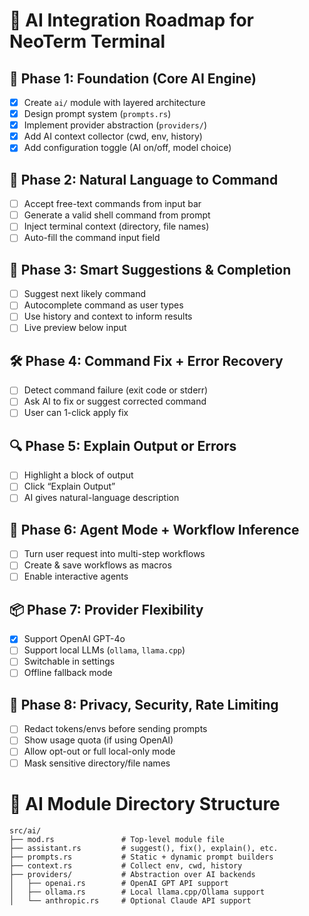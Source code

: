 # 🤖 AI Integration Roadmap for NeoTerm Terminal

## 🧱 Phase 1: Foundation (Core AI Engine)
- [x] Create `ai/` module with layered architecture
- [x] Design prompt system (`prompts.rs`)
- [x] Implement provider abstraction (`providers/`)
- [x] Add AI context collector (cwd, env, history)
- [x] Add configuration toggle (AI on/off, model choice)

## 💬 Phase 2: Natural Language to Command
- [ ] Accept free-text commands from input bar
- [ ] Generate a valid shell command from prompt
- [ ] Inject terminal context (directory, file names)
- [ ] Auto-fill the command input field

## 🔁 Phase 3: Smart Suggestions & Completion
- [ ] Suggest next likely command
- [ ] Autocomplete command as user types
- [ ] Use history and context to inform results
- [ ] Live preview below input

## 🛠️ Phase 4: Command Fix + Error Recovery
- [ ] Detect command failure (exit code or stderr)
- [ ] Ask AI to fix or suggest corrected command
- [ ] User can 1-click apply fix

## 🔍 Phase 5: Explain Output or Errors
- [ ] Highlight a block of output
- [ ] Click “Explain Output”
- [ ] AI gives natural-language description

## 🧠 Phase 6: Agent Mode + Workflow Inference
- [ ] Turn user request into multi-step workflows
- [ ] Create & save workflows as macros
- [ ] Enable interactive agents

## 📦 Phase 7: Provider Flexibility
- [x] Support OpenAI GPT-4o
- [ ] Support local LLMs (`ollama`, `llama.cpp`)
- [ ] Switchable in settings
- [ ] Offline fallback mode

## 🔐 Phase 8: Privacy, Security, Rate Limiting
- [ ] Redact tokens/envs before sending prompts
- [ ] Show usage quota (if using OpenAI)
- [ ] Allow opt-out or full local-only mode
- [ ] Mask sensitive directory/file names

# 📁 AI Module Directory Structure

```plaintext
src/ai/
├── mod.rs               # Top-level module file
├── assistant.rs         # suggest(), fix(), explain(), etc.
├── prompts.rs           # Static + dynamic prompt builders
├── context.rs           # Collect env, cwd, history
├── providers/           # Abstraction over AI backends
│   ├── openai.rs        # OpenAI GPT API support
│   ├── ollama.rs        # Local llama.cpp/Ollama support
│   └── anthropic.rs     # Optional Claude API support
